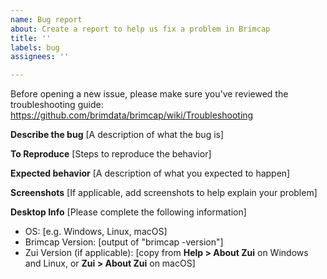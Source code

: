 ```yaml
---
name: Bug report
about: Create a report to help us fix a problem in Brimcap
title: ''
labels: bug
assignees: ''

---
```


Before opening a new issue, please make sure you've reviewed the troubleshooting guide:
https://github.com/brimdata/brimcap/wiki/Troubleshooting

**Describe the bug**
[A description of what the bug is]

**To Reproduce**
[Steps to reproduce the behavior]

**Expected behavior**
[A description of what you expected to happen]

**Screenshots**
[If applicable, add screenshots to help explain your problem]

**Desktop Info**
[Please complete the following information]
 - OS: [e.g. Windows, Linux, macOS]
 - Brimcap Version: [output of "brimcap -version"]
 - Zui Version (if applicable): [copy from **Help > About Zui** on Windows and Linux, or **Zui > About Zui** on macOS]
